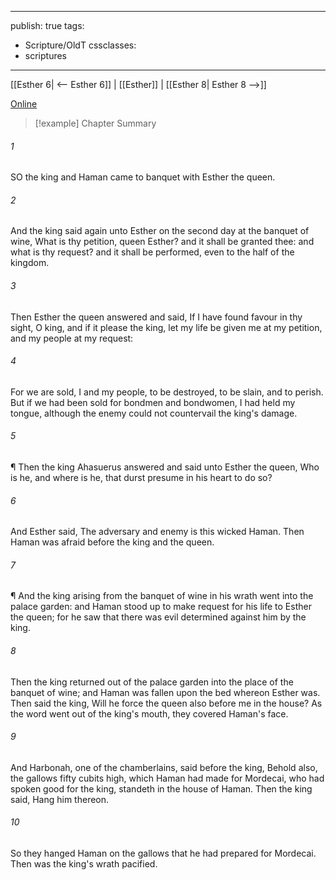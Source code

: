 

---
publish: true
tags:
  - Scripture/OldT
cssclasses:
  - scriptures
---
[[Esther 6| <-- Esther 6]] | [[Esther]] | [[Esther 8| Esther 8 -->]]

[Online](https://churchofjesuschrist.org/study/scriptures/ot/esth/7?lang=eng)

>[!example] Chapter Summary
>
###### 1
SO the king and Haman came to banquet with Esther the queen.
###### 2
And the king said again unto Esther on the second day at the banquet of wine, What is thy petition, queen Esther?  and it shall be granted thee: and what is thy request?  and it shall be performed, even to the half of the kingdom.
###### 3
Then Esther the queen answered and said, If I have found favour in thy sight, O king, and if it please the king, let my life be given me at my petition, and my people at my request:
###### 4
For we are sold, I and my people, to be destroyed, to be slain, and to perish.  But if we had been sold for bondmen and bondwomen, I had held my tongue, although the enemy could not countervail the king's damage.
###### 5
¶ Then the king Ahasuerus answered and said unto Esther the queen, Who is he, and where is he, that durst presume in his heart to do so?
###### 6
And Esther said, The adversary and enemy is this wicked Haman.  Then Haman was afraid before the king and the queen.
###### 7
¶ And the king arising from the banquet of wine in his wrath went into the palace garden: and Haman stood up to make request for his life to Esther the queen; for he saw that there was evil determined against him by the king.
###### 8
Then the king returned out of the palace garden into the place of the banquet of wine; and Haman was fallen upon the bed whereon Esther was.  Then said the king, Will he force the queen also before me in the house?  As the word went out of the king's mouth, they covered Haman's face.
###### 9
And Harbonah, one of the chamberlains, said before the king, Behold also, the gallows fifty cubits high, which Haman had made for Mordecai, who had spoken good for the king, standeth in the house of Haman.  Then the king said, Hang him thereon.
###### 10
So they hanged Haman on the gallows that he had prepared for Mordecai.  Then was the king's wrath pacified.



